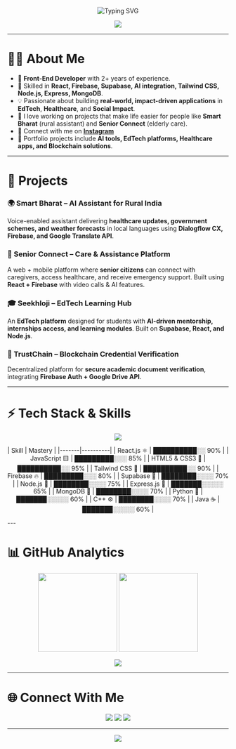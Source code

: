 <!-- Animated Intro -->
<p align="center">
  <img src="https://readme-typing-svg.herokuapp.com?size=30&duration=4000&color=38B2AC&center=true&vCenter=true&width=700&lines=Hi+I'm+Junedal+Patel+👋;Front-End+Developer;AI+App+Innovator;Building+Impact-Driven+Solutions" alt="Typing SVG" />
</p>

<!-- Custom Banner -->
<p align="center">
  <img src="https://capsule-render.vercel.app/api?type=waving&color=0:38B2AC,100:4FD1C5&height=180&section=header&text=Junedal%20Patel&fontSize=40&fontColor=ffffff&animation=twinkling&fontAlignY=35" />
</p>

---

# 👨‍💻 About Me  
- 🚀 **Front-End Developer** with 2+ years of experience.  
- 🌱 Skilled in **React, Firebase, Supabase, AI integration, Tailwind CSS, Node.js, Express, MongoDB**.  
- 💡 Passionate about building **real-world, impact-driven applications** in **EdTech**, **Healthcare**, and **Social Impact**.  
- 🎯 I love working on projects that make life easier for people like **Smart Bharat** (rural assistant) and **Senior Connect** (elderly care).  
- 📸 Connect with me on **[Instagram](https://www.instagram.com/xjuned__/)**
- 🔗 Portfolio projects include **AI tools, EdTech platforms, Healthcare apps, and Blockchain solutions**.  

---

# 🚀 Projects  

### 🌍 Smart Bharat – AI Assistant for Rural India  
Voice-enabled assistant delivering **healthcare updates, government schemes, and weather forecasts** in local languages using **Dialogflow CX, Firebase, and Google Translate API**.  

### 👵 Senior Connect – Care & Assistance Platform  
A web + mobile platform where **senior citizens** can connect with caregivers, access healthcare, and receive emergency support. Built using **React + Firebase** with video calls & AI features.  

### 🎓 Seekhloji – EdTech Learning Hub  
An **EdTech platform** designed for students with **AI-driven mentorship, internships access, and learning modules**. Built on **Supabase, React, and Node.js**.  

### 🔗 TrustChain – Blockchain Credential Verification  
Decentralized platform for **secure academic document verification**, integrating **Firebase Auth + Google Drive API**.  

---

# ⚡ Tech Stack & Skills  

<!-- Animated Skill Bars -->
<p align="center">
  <img src="https://github-readme-stats.vercel.app/api/top-langs/?username=junedali-patel&layout=compact&theme=tokyonight&langs_count=10" />
</p>
<p align="center">
| Skill | Mastery |
|-------|----------|
| React.js ⚛️ | ██████████░░ 90% |
| JavaScript 🟨 | █████████░░░ 85% |
| HTML5 & CSS3 🎨 | ██████████░░ 95% |
| Tailwind CSS 🌈 | ██████████░░ 90% |
| Firebase 🔥 | █████████░░░ 80% |
| Supabase 🐘 | ████████░░░░ 70% |
| Node.js 🌱 | ████████░░░░ 75% |
| Express.js 🚀 | ███████░░░░░ 65% |
| MongoDB 🍃 | ████████░░░░ 70% |
| Python 🐍 | ███████░░░░░ 60% |
| C++ ⚙️ | ████████░░░░ 70% |
| Java ☕ | ███████░░░░░ 60% |
</p>
---

# 📊 GitHub Analytics  

<p align="center">
  <img src="https://github-readme-stats.vercel.app/api?username=junedali-patel&show_icons=true&theme=radical" height="180" />
  <img src="https://streak-stats.demolab.com?user=junedali-patel&theme=radical&hide_border=false" height="180" />
</p>

<p align="center">
  <img src="https://github-profile-trophy.vercel.app/?username=junedali-patel&theme=onedark&no-frame=true&margin-w=15&margin-h=15" />
</p>

---

# 🌐 Connect With Me  
<p align="center">
  <a href="https://github.com/junedali-patel"><img src="https://img.shields.io/badge/GitHub-333?logo=github&logoColor=white&style=for-the-badge"/></a>
  <a href="https://www.instagram.com/xjuned__/"><img src="https://img.shields.io/badge/Instagram-E4405F?logo=instagram&logoColor=white&style=for-the-badge"/></a>
  <a href="https://www.linkedin.com/in/junedali-patel/"><img src="https://img.shields.io/badge/LinkedIn-0A66C2?logo=linkedin&logoColor=white&style=for-the-badge"/></a>
</p>

---

<!-- Footer Animation -->
<p align="center">
  <img src="https://capsule-render.vercel.app/api?type=waving&color=0:38B2AC,100:4FD1C5&height=120&section=footer" />
</p>

